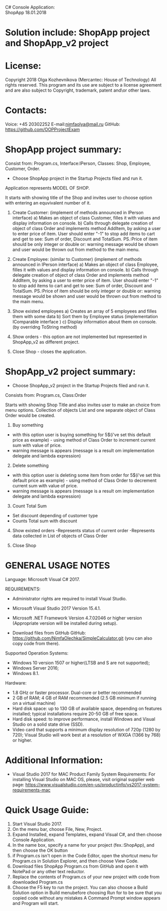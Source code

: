 C# Console Application:  
 ShopApp 18.01.2018

Solution include: ShopApp project and ShopApp_v2 project
===============================================================

License:
========
Copyright 2018 Olga Kozhevnikova (Mercantec: House of Technology) 
All rights reserved. This program and its use are subject to a license agreement 
and are also subject to Copyright, trademark, patent and\or other laws.


Contacts:
=========
Voice: +45 20302252
E-mail:nimfaolya@mail.ru
GitHub: https://github.com/OOPProjectExam


ShopApp project summary:
===================================================================================
Consist from: Program.cs, Interface:IPerson, Classes: Shop, Employee, Customer, Order.

- Choose ShopApp project in the Startup Projects filed and run it.

Application represents MODEL OF SHOP.

It starts with showing title of the Shop and invites user to choose option with entering an equvivalent number of it.
 1. Create Customer: (implement of methods announced in IPerson interface)
  a) Makes an object of class Customer, filles it with  values and display information on console.
  b) Calls through delegate creation of object of class Order and implements method AddItem, by
       asking a user to enter price of item. User should enter "-1" to stop add items to cart and get to see: Sum of order, Discount and TotalSum.
PS.:Price of item should be only integer or double or: warning message would be shown and user would be thrown out from method to the main menu.

 2. Create Employee: (similar to Customer) (implement of methods announced in IPerson interface)
  a) Makes an object of class Employee, filles it with  values and display information on console.
  b) Calls through delegate creation of object of class Order and implements method AddItem, by
       asking a user to enter price of item. User should enter "-1" to stop add items to cart and get to see: Sum of order, Discount and TotalSum.
PS.:Price of item should be only integer or double or: warning message would be shown and user would be thrown out from method to the main menu.
 
3. Show existed employees
 a) Creates an array of 5 employees and filles them with some data
 b) Sort them by Employee status (implementation IComparable interface )
 c) Display information about them on console.(by overridng ToString method)
 
 4. Show orders - this option are not implemented but represented in ShopApp_v2 as different project.

 5. Close Shop - closes the application.

ShopApp_v2 project summary: 
===================================================================================
  - Choose ShopApp_v2 project in the Startup Projects filed and run it.

Consists from: Program.cs, Class:Order

Starts with showing Shop Title and also invites user to make an choice from menu options.
Collection of objects List and one separate object of Class Order would be created.

1. Buy something
- with this option user is buying something for 5$(i've set this default price as example) - using method of Class Order to increment current sum with value of price.
- warning message is appears (message is a result om implementation delegate and lambda expression)

2. Delete something
- with this option user is deleting  some item from order for 5$(i've set this default price as example) - using method of Class Order to decrement current sum with value of price.
- warning message is appears (message is a result om implementation delegate and lambda expression)

3. Count Total Sum
- Set discount depending of customer type
- Counts Total sum  with discount

4. Show existed orders
-Represents status of current order
-Represents data collected in List of objects of Class Order

5. Close Shop

GENERAL USAGE NOTES
===================

Language: Microsoft Visual C# 2017.

REQUIREMENTS:
   - Administrator rights are required to install Visual Studio.
   - Microsoft Visual Studio 2017 Version 15.4.1.
   - Microsoft .NET Framework Version 4.7.02046 or higher version (Appropriate version will be installed during setup).
   
   - Download files from GitHub  GitHub: https://github.com/NimfaOlechka/SimpleCalculator.git (you can also copy code from there).
   
Supported Operation Systems:
   - Windows 10 version 1507 or higher(LTSB and S are not supported);
   - Windows Server 2016;
   - Windows 8.1.
   
Hardware:
- 1.8 GHz or faster processor. Dual-core or better recommended
- 2 GB of RAM; 4 GB of RAM recommended (2.5 GB minimum if running on a virtual machine)
- Hard disk space: up to 130 GB of available space, depending on features installed; typical installations require 20-50 GB of free space.
- Hard disk speed: to improve performance, install Windows and Visual Studio on a solid state drive (SSD).
- Video card that supports a minimum display resolution of 720p (1280 by 720); Visual Studio will work best at a resolution of WXGA (1366 by 768) or higher.

Additional Information:
=======================

- Visual Studio 2017 for MAC Product Family System Requirements:
For installing Visual Studio on MAC OS, please, visit original supplier web page:
https://www.visualstudio.com/en-us/productinfo/vs2017-system-requirements-mac

Quick Usage Guide:
==================

1. Start Visual Studio 2017.
2. On the menu bar, choose File, New, Project.
3. Expand Installed, expand Templates, expand Visual C#, 
and then choose Console Application.
4. In the name box, specify a name for your project (fex.:ShopApp), and then choose the OK button
5. if Program.cs isn't open in the Code Editor, open the shortcut 
menu for Program.cs in Solution Explorer, and then choose View Code.
6. Download files ShopApp Program.cs from GitHub and open it with NotePad or any other text reductor.
7. Replace the contents of Program.cs of your new project with code from downloaded Program.cs
8. Choose the F5 key to run the project. You can also choose a Build Solution 
option in Build menubefore choosing Run for to be sure that you copied code without 
any mistakes A Command Prompt window appears and Program will start.